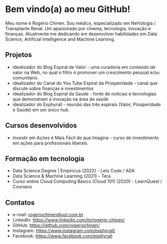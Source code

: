 # Bem vindo(a) ao meu GitHub!

Meu nome é Rogério Chinen.
Sou médico, especializado em Nefrologia / Transplante Renal.
Um apaixonado por cinema, tecnologia, inovação e finanças.
Atualmente me dedicando em desenvolver habilidades em Data Science, Artificial Intelligence and Machine Learning.

## Projetos

- idealizador do Blog Espiral de Valor -  uma curadoria em conteúdo de valor na Web, no qual o filtro é promover um crescimento pessoal e/ou comunitário.
- idealizador do Canal do You Tube Espiral da Prosperidade - canal que discute sobre finanças e investimentos
- idealizador do Blog Espiral da Saúde - fonte de notícias e tecnologias que demonstram a inovação na área de saúde
- idealizador do Esphyrall - reunião das três espirais (Valor, Prosperidade e Saúde) em um único hub.

## Cursos desenvolvidos
- Investir em Ações é Mais Fácil do que Imagina - curso de investimento em ações para profissionais liberais.

## Formação em tecnologia
- Data Science Degree | Empiricus (2022) - Lets Code / ADA
- Data Science & Machine Learning (2021) - Tera
- Curso online Cloud Computing Basics (Cloud 101) (2020) - LearnQuest / Coursera

## Contatos

- e-mail: rogeriochinen@uol.com.br
- LinkedIn: https://www.linkedin.com/in/rogerio-chinen/
- GitHub: https://github.com/rogeriochinen/
- Instagram: https://www.instagram.com/esphyrall/
- Facebook: https://www.facebook.com/esphyrall
